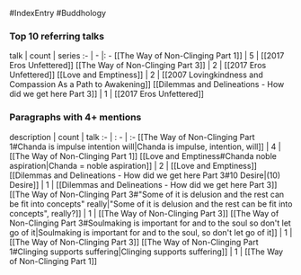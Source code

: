 #IndexEntry #Buddhology

### Top 10 referring talks
talk | count | series
:- | - |: -
[[The Way of Non-Clinging Part 1]] | 5 | [[2017 Eros Unfettered]]
[[The Way of Non-Clinging Part 3]] | 2 | [[2017 Eros Unfettered]]
[[Love and Emptiness]] | 2 | [[2007 Lovingkindness and Compassion As a Path to Awakening]]
[[Dilemmas and Delineations - How did we get here Part 3]] | 1 | [[2017 Eros Unfettered]]

### Paragraphs with 4+ mentions
description | count | talk
:- | : - | :-
[[The Way of Non-Clinging Part 1#Chanda is impulse intention will\|Chanda is impulse, intention, will]] | 4 | [[The Way of Non-Clinging Part 1]]
[[Love and Emptiness#Chanda noble aspiration\|Chanda = noble aspiration]] | 2 | [[Love and Emptiness]]
[[Dilemmas and Delineations - How did we get here Part 3#10 Desire\|(10) Desire]] | 1 | [[Dilemmas and Delineations - How did we get here Part 3]]
[[The Way of Non-Clinging Part 3#"Some of it is delusion and the rest can be fit into concepts" really\|"Some of it is delusion and the rest can be fit into concepts", really?]] | 1 | [[The Way of Non-Clinging Part 3]]
[[The Way of Non-Clinging Part 3#Soulmaking is important for and to the soul so don't let go of it\|Soulmaking is important for and to the soul, so don't let go of it]] | 1 | [[The Way of Non-Clinging Part 3]]
[[The Way of Non-Clinging Part 1#Clinging supports suffering\|Clinging supports suffering]] | 1 | [[The Way of Non-Clinging Part 1]]

